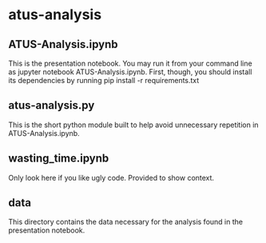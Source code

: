 # atus-analysis

## ATUS-Analysis.ipynb
This is the presentation notebook. You may run it from your command line as jupyter notebook ATUS-Analysis.ipynb.
First, though, you should install its dependencies by running pip install -r requirements.txt

## atus-analysis.py
This is the short python module built to help avoid unnecessary repetition in ATUS-Analysis.ipynb.

## wasting_time.ipynb
Only look here if you like ugly code. Provided to show context.

## data
This directory contains the data necessary for the analysis found in the presentation notebook.
